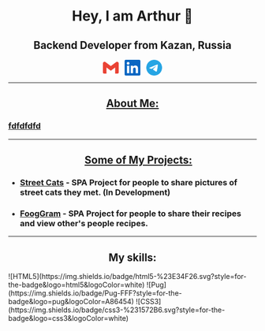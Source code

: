 <h1 align="center">Hey, I am Arthur 👋</h1>
<h2 align="center">Backend Developer from Kazan, Russia</h2>
<p align="center"><a href="alty.official.prim@gmail.com" target="blank"><img align="center" src="https://raw.githubusercontent.com/AltyOfficial/AltyOfficial/338fa7241e2cb71832a2abcc305f95c016a1fa17/icons/gmail.svg" alt="gmail" height="32" width="32" /></a>&nbsp;&nbsp;&nbsp;<a href="" target="blank"><img align="center" src="https://raw.githubusercontent.com/AltyOfficial/AltyOfficial/338fa7241e2cb71832a2abcc305f95c016a1fa17/icons/linkedin.svg" alt="linkedin" height="32" width="32" /></a>&nbsp;&nbsp;&nbsp;<a href="https://t.me/AltyOfficial" target="blank"><img align="center" src="https://raw.githubusercontent.com/AltyOfficial/AltyOfficial/fbcbbf47699637665fb2b1c3776b6744a9f9b302/icons/tg.svg" alt="telegram" height="32" width="32" /></p>

___
<h2 align="center">About Me:</h2>
<h3>fdfdfdfd</h3>

___
<ul><h2 align="center">Some of My Projects:</h2>
<li><h3><a href="https://github.com/AltyOfficial/street-cats">Street Cats</a> - SPA Project for people to share pictures of street cats they met. (In Development)</h3></li><li><h3><a href="https://github.com/AltyOfficial/foodgram-project-react">FoogGram</a> - SPA Project for people to share their recipes and view other's people recipes.</h3></li>
</ul>

___
<h2 align="center">My skills:</h2> 
![HTML5](https://img.shields.io/badge/html5-%23E34F26.svg?style=for-the-badge&logo=html5&logoColor=white)
![Pug](https://img.shields.io/badge/Pug-FFF?style=for-the-badge&logo=pug&logoColor=A86454)
![CSS3](https://img.shields.io/badge/css3-%231572B6.svg?style=for-the-badge&logo=css3&logoColor=white)